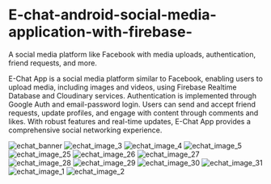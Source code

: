 # E-chat-android-social-media-application-with-firebase-
A social media platform like Facebook with media uploads, authentication, friend requests, and more.



E-Chat App is a social media platform similar to Facebook, enabling users to upload media, including images and videos, using Firebase Realtime Database and Cloudinary services. Authentication is implemented through Google Auth and email-password login. Users can send and accept friend requests, update profiles, and engage with content through comments and likes. With robust features and real-time updates, E-Chat App provides a comprehensive social networking experience.


![echat_banner](https://github.com/user-attachments/assets/53351347-bc91-455c-bac4-05ec176ed1c5)
![echat_image_3](https://github.com/user-attachments/assets/783c02fd-18e1-49ba-946d-9d78795c5bd4)
![echat_image_4](https://github.com/user-attachments/assets/85fa1513-4cda-4190-a32b-626ed5213384)
![echat_image_5](https://github.com/user-attachments/assets/962ca4d9-a61a-4a82-ba1e-f7ecb46e0fd5)
![echat_image_25](https://github.com/user-attachments/assets/5d38cc43-014d-41b4-87a7-01628d134289)
![echat_image_26](https://github.com/user-attachments/assets/10d0039c-dbf3-418b-aff7-3d27ecef4793)
![echat_image_27](https://github.com/user-attachments/assets/159fb14d-ff66-4ff4-8017-b9a420f99f28)
![echat_image_28](https://github.com/user-attachments/assets/8feb2aab-5734-407c-8e19-a093e06db136)
![echat_image_29](https://github.com/user-attachments/assets/34aa8503-2434-4562-9505-a6e6d0dd36b7)
![echat_image_30](https://github.com/user-attachments/assets/c9852c34-93ea-4e64-b496-ed3ccc95f87f)
![echat_image_31](https://github.com/user-attachments/assets/de562c69-dca5-4119-a36a-08d19619bd99)
![echat_image_1](https://github.com/user-attachments/assets/7e69b72a-5060-4bc9-9f20-64bf2d27b91b)
![echat_image_2](https://github.com/user-attachments/assets/6f89f112-d603-43c8-8068-deb690f33e19)
